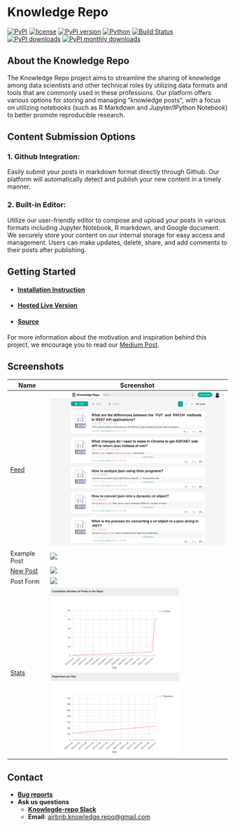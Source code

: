 # Knowledge Repo

[![PyPI](https://img.shields.io/pypi/status/knowledge-repo.svg)]()
[![license](https://img.shields.io/github/license/airbnb/knowledge-repo.svg)]()
[![PyPI version](https://badge.fury.io/py/knowledge-repo.svg)](https://badge.fury.io/py/knowledge-repo)
[![Python](https://img.shields.io/pypi/pyversions/knowledge-repo.svg?maxAge=2592000)](https://pypi.python.org/pypi/knowledge-repo)
[![Build Status](https://github.com/airbnb/knowledge-repo/actions/workflows/main.yml/badge.svg)](https://github.com/airbnb/knowledge-repo/actions)
[![PyPI downloads](https://static.pepy.tech/personalized-badge/knowledge-repo?period=total&units=international_system&left_color=black&right_color=brightgreen&left_text=total%20downloads)](https://pepy.tech/project/knowledge-repo)
[![PyPI monthly downloads](https://static.pepy.tech/personalized-badge/knowledge-repo?period=month&units=international_system&left_color=black&right_color=brightgreen&left_text=downloads/month)](https://pepy.tech/project/knowledge-repo)

## About the Knowledge Repo
The Knowledge Repo project aims to streamline the sharing of knowledge among data scientists and other technical roles 
by utilizing data formats and tools that are commonly used in these professions. Our platform offers various options for 
storing and managing "knowledge posts", with a focus on utilizing notebooks (such as R Markdown and Jupyter/IPython 
Notebook) to better promote reproducible research.

## Content Submission Options
### 1. Github Integration: 
Easily submit your posts in markdown format directly through Github. Our platform will automatically 
detect and publish your new content in a timely manner.

### 2. Built-in Editor: 
Utilize our user-friendly editor to compose and upload your posts in various formats including Jupyter Notebook, R 
markdown, and Google document. We securely store your content on our internal storage for easy access and management. 
Users can make updates, delete, share, and add comments to their posts after publishing.

## Getting Started
- #### [**Installation Instruction**](http://knowledge-repo.readthedocs.io)
- #### [**Hosted Live Version**](https://www.knowledge-repo.com)
- #### [**Source**](https://github.com/airbnb/knowledge-repo)
For more information about the motivation and inspiration behind this project, we encourage you to read our 
[Medium Post](https://medium.com/airbnb-engineering/scaling-knowledge-at-airbnb-875d73eff091).

## Screenshots

| Name                                              | Screenshot                                                                                                                    |
|---------------------------------------------------|-------------------------------------------------------------------------------------------------------------------------------|
| [Feed](https://www.knowledge-repo.com/feed)       | <img src="docs/images/feed.png" width="600" />                                                                                |
| Example Post                                      | <img src="https://user-images.githubusercontent.com/8813413/83345203-48b06c00-a2c5-11ea-8edb-18e7f8f157ce.png" width="600" /> |
| [New Post](https://www.knowledge-repo.com/create) | <img src="https://user-images.githubusercontent.com/8813413/83345202-4817d580-a2c5-11ea-9f75-964980c4c3c3.png" width="600" /> |
| Post Form                                         | <img src="https://user-images.githubusercontent.com/8813413/83345204-49490280-a2c5-11ea-97e3-248192b01526.png" width="600" /> |
| [Stats](https://www.knowledge-repo.com/stats)     | <img src="docs/images/stats1.png" width="295" />  <img src="docs/images/stats2.png" width="295" />                            |

## Contact
- [**Bug reports**](https://github.com/airbnb/knowledge-repo/issues)
- **Ask us questions**
  - [**Knowlegde-repo Slack**](https://join.slack.com/t/knowledgerepogroup/shared_invite/zt-1lzxytay8-R~15bODzwFGLO5mukFFCYQ)
  - **Email**: airbnb.knowledge.repo@gmail.com
  